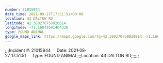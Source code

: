 ```yaml
---
number: 21015944
date_time: 2021-09-27T17:51:51+00:00
location: 43 DALTON RD
latitude: 42.380270758820814
longitude: -71.16042601464336
type: FOUND ANIMAL
google_maps_link: https://maps.google.com/?q=42.380270758820814,-71.16042601464336
---
```


;;;Incident #: 21015944     Date: 2021‐09‐27 17:51:51     Type: FOUND ANIMAL;;;Location: 43 DALTON RD;;;;;;
